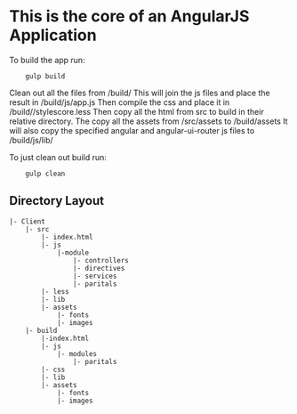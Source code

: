 # This is the core of an AngularJS Application
To build the app run:
```
    gulp build
```
Clean out all the files from /build/
This will join the js files and place the result in /build/js/app.js
Then compile the css and place it in /build//stylescore.less
Then copy all the html from src to build in their relative directory.
The copy all the assets from /src/assets to /build/assets
It will also copy the specified angular and angular-ui-router js files to /build/js/lib/

To just clean out build run:
```
    gulp clean
```

## Directory Layout
```
|- Client
    |- src
        |- index.html
        |- js
            |-module
                |- controllers
                |- directives
                |- services
                |- paritals
        |- less
        |- lib
        |- assets
            |- fonts
            |- images
    |- build
        |-index.html
        |- js
            |- modules
                |- paritals
        |- css
        |- lib
        |- assets
            |- fonts
            |- images
```
